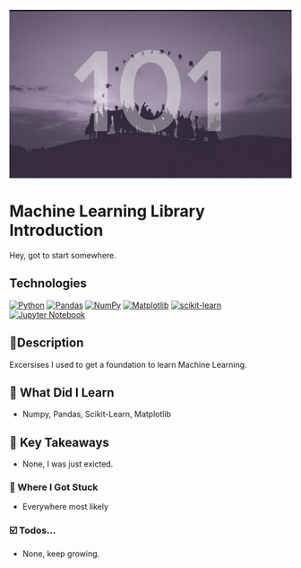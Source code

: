 <p align="center">
   <img src="https://github.com/AishaEvering/MachineLearningLibraryIntro/blob/main/header.png" alt="Face Verfication" width="600" height="300">
</p>

# Machine Learning Library Introduction

Hey, got to start somewhere.

## Technologies
[![Python](https://img.shields.io/badge/python-3670A0?style=for-the-badge&logo=python&logoColor=ffdd54)](https://www.python.org/)
[![Pandas](https://img.shields.io/badge/pandas-%23150458.svg?style=for-the-badge&logo=pandas&logoColor=white)](https://pandas.pydata.org/)
[![NumPy](https://img.shields.io/badge/numpy-%23013243.svg?style=for-the-badge&logo=numpy&logoColor=white)](https://numpy.org/)
[![Matplotlib](https://img.shields.io/badge/Matplotlib-%23ffffff.svg?style=for-the-badge&logo=Matplotlib&logoColor=black)](https://matplotlib.org/)
[![scikit-learn](https://img.shields.io/badge/scikit--learn-%23F7931E.svg?style=for-the-badge&logo=scikit-learn&logoColor=white)](https://scikit-learn.org/stable/)
[![Jupyter Notebook](https://img.shields.io/badge/jupyter-%23FA0F00.svg?style=for-the-badge&logo=jupyter&logoColor=white)](https://jupyter.org/)

## 📃Description

Excersises I used to get a foundation to learn Machine Learning.

## 🏫 What Did I Learn

* Numpy, Pandas, Scikit-Learn, Matplotlib

## 🔑 Key Takeaways

* None, I was just exicted.


### 😤 Where I Got Stuck

* Everywhere most likely

### ☑️ Todos...

* None, keep growing.
